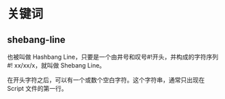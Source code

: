 # 关键词

## shebang-line

<p>
也被叫做 Hashbang Line，只要是一个由井号和叹号#!开头，并构成的字符序列 #! xx/xx/x，就叫做 Shebang Line。 

在开头字符之后，可以有一个或数个空白字符。这个字符串，通常只出现在 Script 文件的第一行。
</p>
